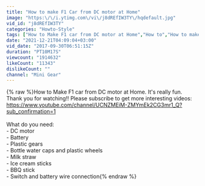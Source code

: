 ```yaml
---
title: "How to make F1 Car from DC motor at Home"
image: "https:\/\/i.ytimg.com\/vi\/j8dREfIW3TY\/hqdefault.jpg"
vid_id: "j8dREfIW3TY"
categories: "Howto-Style"
tags: ["How to Make F1 car from DC motor at Home","How to","How to make"]
date: "2021-12-21T04:09:04+03:00"
vid_date: "2017-09-30T06:51:15Z"
duration: "PT10M17S"
viewcount: "1914632"
likeCount: "11343"
dislikeCount: ""
channel: "Mini Gear"
---
```

{% raw %}How to Make F1 car from DC motor at Home. It's really fun. Thank you for watching!! Please subscribe to get more interesting videos: <a rel="nofollow" target="blank" href="https://www.youtube.com/channel/UCNZMEiM-ZMYmEk2CG3mr1_Q?sub_confirmation=1">https://www.youtube.com/channel/UCNZMEiM-ZMYmEk2CG3mr1_Q?sub_confirmation=1</a><br /><br />What do you need: <br />- DC motor<br />- Battery<br />- Plastic gears<br />- Bottle water caps and plastic wheels <br />- Milk straw<br />- Ice cream sticks <br />- BBQ stick<br />- Switch and battery wire connection{% endraw %}
